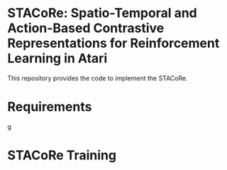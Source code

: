 # STACoRe: Spatio-Temporal and Action-Based Contrastive Representations for Reinforcement Learning in Atari
This repository provides the code to implement the STACoRe.
# Requirements
g
# STACoRe Training
